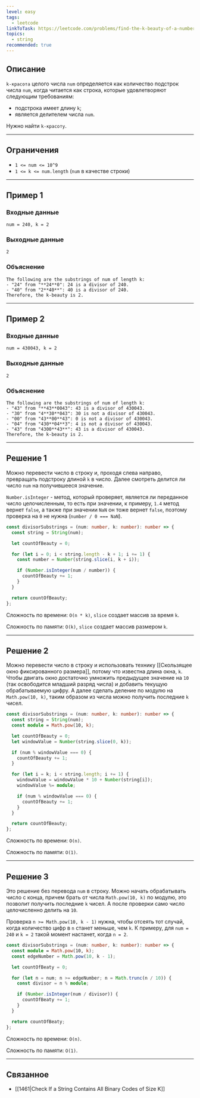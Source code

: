 ```yaml
---
level: easy
tags:
  - leetcode
linkToTask: https://leetcode.com/problems/find-the-k-beauty-of-a-number/
topics:
  - string
recommended: true
---
```

## Описание

`k-красота` целого числа `num` определяется как количество подстрок числа `num`, когда читается как строка, которые удовлетворяют следующим требованиям:
- подстрока имеет длину `k`;
- является делителем числа `num`.

Нужно найти `k-красоту`.

---
## Ограничения

- `1 <= num <= 10^9`
- `1 <= k <= num.length` (`num` в качестве строки)

---
## Пример 1

### Входные данные

```
num = 240, k = 2
```
### Выходные данные

```
2
```
### Объяснение

```
The following are the substrings of num of length k:
- "24" from "**24**0": 24 is a divisor of 240.
- "40" from "2**40**": 40 is a divisor of 240.
Therefore, the k-beauty is 2.
```

---
## Пример 2

### Входные данные

```
num = 430043, k = 2
```
### Выходные данные

```
2
```
### Объяснение

```
The following are the substrings of num of length k:
- "43" from "**43**0043": 43 is a divisor of 430043.
- "30" from "4**30**043": 30 is not a divisor of 430043.
- "00" from "43**00**43": 0 is not a divisor of 430043.
- "04" from "430**04**3": 4 is not a divisor of 430043.
- "43" from "4300**43**": 43 is a divisor of 430043.
Therefore, the k-beauty is 2.
```

---
## Решение 1

Можно перевести число в строку и, проходя слева направо, превращать подстроку длиной `k` в число. Далее смотреть делится ли число `num` на получившееся значение.

`Number.isInteger` - метод, который проверяет, является ли переданное число целочисленным, то есть при значении, к примеру, `1.4` метод вернет `false`, а также при значении `NaN` он тоже вернет `false`, поэтому проверка на `0` не нужна (`number / 0 === NaN`).

```typescript
const divisorSubstrings = (num: number, k: number): number => {
  const string = String(num);

  let countOfBeauty = 0;

  for (let i = 0; i < string.length - k + 1; i += 1) {
    const number = Number(string.slice(i, k + i));

    if (Number.isInteger(num / number)) {
      countOfBeauty += 1;
    }
  }

  return countOfBeauty;
};
```

Сложность по времени: `O(n * k)`, `slice` создает массив за время `k`.

Сложность по памяти: `O(k)`, `slice` создает массив размером `k`.

---
## Решение 2

Можно перевести число в строку и использовать технику [[Скользящее окно фиксированного размера]], потому что известна длина окна, `k`. Чтобы двигать окно достаточно умножить предыдущее значение на `10` (так освободится младший разряд числа) и добавить текущую обрабатываемую цифру. А далее сделать деление по модулю на `Math.pow(10, k)`, таким образом из числа можно получить последние `k` чисел.

```typescript
const divisorSubstrings = (num: number, k: number): number => {
  const string = String(num);
  const module = Math.pow(10, k);

  let countOfBeauty = 0;
  let windowValue = Number(string.slice(0, k));

  if (num % windowValue === 0) {
    countOfBeauty += 1;
  }

  for (let i = k; i < string.length; i += 1) {
    windowValue = windowValue * 10 + Number(string[i]);
    windowValue %= module;

    if (num % windowValue === 0) {
      countOfBeauty += 1;
    }
  }

  return countOfBeauty;
};
```

Сложность по времени: `O(n)`.

Сложность по памяти: `O(1)`.

---
## Решение 3

Это решение без перевода `num` в строку. Можно начать обрабатывать число с конца, причем брать от числа `Math.pow(10, k)` по модулю, это позволит получить последние `k` чисел. А после проверки само число целочисленно делить на `10`. 

Проверка `n >= Math.pow(10, k - 1)` нужна, чтобы отсеять тот случай, когда количество цифр в `n` станет меньше, чем `k`. К примеру, для `num = 240` и `k = 2` такой момент настанет, когда `n = 2`.

```typescript
const divisorSubstrings = (num: number, k: number): number => {
  const module = Math.pow(10, k);
  const edgeNumber = Math.pow(10, k - 1);

  let countOfBeaty = 0;

  for (let n = num; n >= edgeNumber; n = Math.trunc(n / 10)) {
    const divisor = n % module;

    if (Number.isInteger(num / divisor)) {
      countOfBeaty += 1;
    }
  }

  return countOfBeaty;
};
```

Сложность по времени: `O(n)`.

Сложность по памяти: `O(1)`.

---
## Связанное

- [[1461|Check If a String Contains All Binary Codes of Size K]]